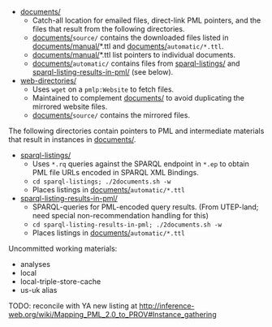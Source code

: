 * [documents/](https://github.com/timrdf/plunk/tree/master/instances/documents)
    * Catch-all location for emailed files, direct-link PML pointers, and the files that result from the following directories.
    * [documents/](https://github.com/timrdf/plunk/tree/master/instances/documents)`source/` contains the downloaded files listed in [documents/manual/](https://github.com/timrdf/plunk/tree/master/instances/documents/manual)*.ttl and [documents/](https://github.com/timrdf/plunk/tree/master/instances/documents/)`automatic/*.ttl`.
    * [documents/manual/](https://github.com/timrdf/plunk/tree/master/instances/documents/manual)*.ttl list pointers to individual documents.
    * [documents/](https://github.com/timrdf/plunk/tree/master/instances/documents)`automatic/` contains files from [sparql-listings/](https://github.com/timrdf/plunk/tree/master/instances/sparql-listings) and [sparql-listing-results-in-pml/](https://github.com/timrdf/plunk/tree/master/instances/sparql-listing-results-in-pml) (see below).
* [web-directories/](https://github.com/timrdf/plunk/tree/master/instances/web-directories)
    * Uses `wget` on a `pmlp:Website` to fetch files.
    * Maintained to complement [documents/](https://github.com/timrdf/plunk/tree/master/instances/documents) to avoid duplicating the mirrored website files.
    * [documents/](https://github.com/timrdf/plunk/tree/master/instances/web-directories)`source/` contains the mirrored files.

The following directories contain pointers to PML and intermediate materials that result in instances in [documents/](https://github.com/timrdf/plunk/tree/master/instances/documents).

* [sparql-listings/](https://github.com/timrdf/plunk/tree/master/instances/sparql-listings)
    * Uses `*.rq` queries against the SPARQL endpoint in `*.ep` to obtain PML file URLs encoded in SPARQL XML Bindings.
    * `cd sparql-listings; ./2documents.sh -w`
    * Places listings in [documents/](https://github.com/timrdf/plunk/tree/master/instances/documents)`automatic/*.ttl`
* [sparql-listing-results-in-pml/](https://github.com/timrdf/plunk/tree/master/instances/sparql-listing-results-in-pml)
    * SPARQL-queries for PML-encoded query results. (From UTEP-land; need special non-recommendation handling for this)
    * `cd sparql-listing-results-in-pml; ./2documents.sh -w`
    * Places listings in [documents/](https://github.com/timrdf/plunk/tree/master/instances/documents)`automatic/*.ttl`

Uncommitted working materials:
* analyses
* local
* local-triple-store-cache
* us-uk alias

TODO: reconcile with YA new listing at http://inference-web.org/wiki/Mapping_PML_2.0_to_PROV#Instance_gathering
